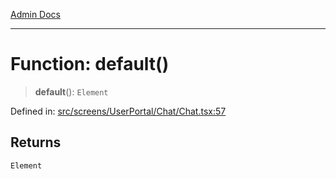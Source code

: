 [Admin Docs](/)

---

# Function: default()

> **default**(): `Element`

Defined in: [src/screens/UserPortal/Chat/Chat.tsx:57](https://github.com/PalisadoesFoundation/talawa-admin/blob/main/src/screens/UserPortal/Chat/Chat.tsx#L57)

## Returns

`Element`
